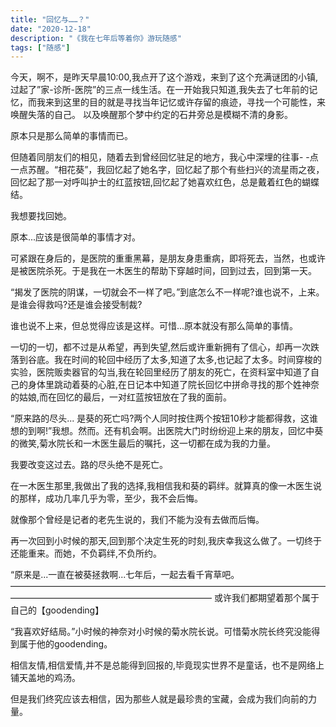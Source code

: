 ```yaml
---
title: "回忆与……？"
date: "2020-12-18"
description: "《我在七年后等着你》游玩随感"
tags: ["随感"]
---
```


今天，啊不，是昨天早晨10:00,我点开了这个游戏，来到了这个充满谜团的小镇,过起了”家-诊所-医院”的三点一线生活。在一开始我只知道,我失去了七年前的记忆，而我来到这里的目的就是寻找当年记忆或许存留的痕迹，寻找一个可能性，来唤醒失落的自己。
以及唤醒那个梦中约定的石井旁总是模糊不清的身影。

原本只是那么简单的事情而已。

但随着同朋友们的相见，随着去到曾经回忆驻足的地方，我心中深埋的往事- -点一点苏醒。“相花葵”，我回忆起了她名字，回忆起了那个有些扫兴的流星雨之夜，回忆起了那一对呼叫护士的红蓝按钮,回忆起了她喜欢红色，总是戴着红色的蝴蝶结。

我想要找回她。

原本...应该是很简单的事情才对。

可紧跟在身后的，是医院的重重黑幕，是朋友身患重病，即将死去，当然，也或许是被医院杀死。于是我在一木医生的帮助下穿越时间，回到过去，回到第一天。

“揭发了医院的阴谋，一切就会不一样了吧。”到底怎么不一样呢?谁也说不，上来。是谁会得救吗?还是谁会接受制裁?

谁也说不上来，但总觉得应该是这样。可惜...原本就没有那么简单的事情。

一切的一切，都不过是从希望，再到失望,然后或许重新拥有了信心，却再一次跌落到谷底。我在时间的轮回中经历了太多,知道了太多,也记起了太多。时间穿梭的实验，医院贩卖器官的勾当,我在轮回里经历了朋友的死亡，在资料室中知道了自己的身体里跳动着葵的心脏,在日记本中知道了院长回忆中拼命寻找的那个姓神奈的姑娘,而在回忆的最后，一对红蓝按钮放在了我的面前。

“原来路的尽头...  是葵的死亡吗?两个人同时按住两个按钮10秒才能都得救，这谁想的到啊!”我想。然而。还有机会啊。出医院大门时纷纷迎上来的朋友，回忆中葵的微笑,菊水院长和一木医生最后的嘱托，这一切都在成为我的力量。

我要改变这过去。路的尽头绝不是死亡。

在一木医生那里,我做出了我的选择,我相信我和葵的羁绊。就算真的像一木医生说的那样，成功几率几乎为零，至少，我不会后悔。

就像那个曾经是记者的老先生说的，我们不能为没有去做而后悔。

再一次回到小时候的那天,回到那个决定生死的时刻,我庆幸我这么做了。一切终于还能重来。而她，不负羁绊,不负所约。

“原来是...一直在被葵拯救啊...七年后，一起去看千宵草吧。
———————————————————————————————————————————————————————————
或许我们都期望着那个属于自己的【goodending】

“我喜欢好结局。”小时候的神奈对小时候的菊水院长说。可惜菊水院长终究没能得到属于他的goodending。

相信友情,相信爱情,并不是总能得到回报的,毕竟现实世界不是童话，也不是网络上铺天盖地的鸡汤。

但是我们终究应该去相信，因为那些人就是最珍贵的宝藏，会成为我们向前的力量。
